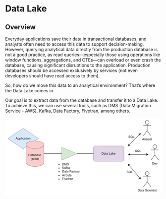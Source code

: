 # Data Lake

## Overview

Everyday applications save their data in transactional databases, and analysts often need to access this data to support decision-making. However, querying analytical data directly from the production database is not a good practice, as read queries—especially those using operations like window functions, aggregations, and CTEs—can overload or even crash the database, causing significant disruptions to the application. Production databases should be accessed exclusively by services (not even developers should have read access to them).

So, how do we move this data to an analytical environment? That’s where the Data Lake comes in.

Our goal is to extract data from the database and transfer it to a Data Lake. To achieve this, we can use several tools, such as DMS (Data Migration Service - AWS), Kafka, Data Factory, Fivetran, among others.

<img src="./images/db_to_datalake.png" alt="Texto Alternativo">



